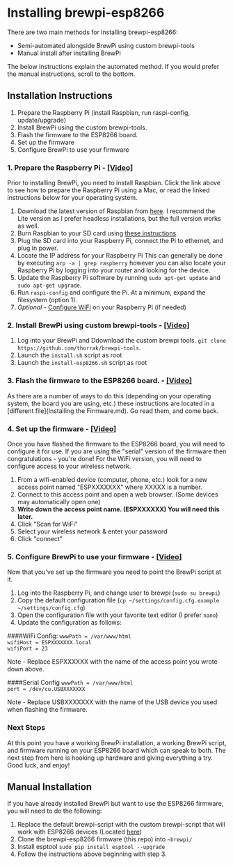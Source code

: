 # Installing brewpi-esp8266

There are two main methods for installing brewpi-esp8266:
* Semi-automated alongside BrewPi using custom brewpi-tools
* Manual install after installing BrewPi

The below instructions explain the automated method. If you would prefer the
manual instructions, scroll to the bottom.


## Installation Instructions
1. Prepare the Raspberry Pi (install Raspbian, run raspi-config, update/upgrade)
2. Install BrewPi using the custom brewpi-tools.
3. Flash the firmware to the ESP8266 board.
4. Set up the firmware
5. Configure BrewPi to use your firmware


### 1. Prepare the Raspberry Pi - [[Video]](https://www.youtube.com/watch?v=JRWezXHmpNc)
Prior to installing BrewPi, you need to install Raspbian. Click the link above
to see how to prepare the Raspberry Pi using a Mac, or read the linked
instructions below for your operating system.

1. Download the latest version of Raspbian from [here](https://www.raspberrypi.org/downloads/raspbian/). I recommend the Lite version as I prefer headless installations, but the full version works as well.
2. Burn Raspbian to your SD card using [these instructions](https://www.raspberrypi.org/documentation/installation/installing-images/).
3. Plug the SD card into your Raspberry Pi, connect the Pi to ethernet, and plug in power.
4. Locate the IP address for your Raspberry Pi This can generally be done by executing `arp -a | grep raspberry` however you can also locate your Raspberry Pi by logging into your router and looking for the device.
5. Update the Raspberry Pi software by running `sudo apt-get update` and `sudo apt-get upgrade`.
6. Run `raspi-config` and configure the Pi. At a minimum, expand the filesystem (option 1).
7. *Optional* - [Configure WiFi](https://www.raspberrypi.org/documentation/configuration/wireless/wireless-cli.md) on your Raspberry Pi (if needed)


### 2. Install BrewPi using custom brewpi-tools - [[Video]](http://www.youtube.com/watch?v=vUaPao_wBGI)

1. Log into your BrewPi and Ddownload the custom brewpi tools. `git clone https://github.com/thorrak/brewpi-tools`.
2. Launch the `install.sh` script as root
3. Launch the `install-esp8266.sh` script as root


### 3. Flash the firmware to the ESP8266 board. - [[Video]](http://www.youtube.com/watch?v=vUaPao_wBGI)
As there are a number of ways to do this (depending on your operating system,
the board you are using, etc.) these instructions are located in a
[different file](Installing the Firmware.md). Go read them, and come back.


### 4. Set up the firmware - [[Video]](http://www.youtube.com/watch?v=vUaPao_wBGI)
Once you have flashed the firmware to the ESP8266 board, you will need to
configure it for use. If you are using the "serial" version of the firmware
then congratulations - you're done! For the WiFi version, you will need to
configure access to your wireless network.

1. From a wifi-enabled device (computer, phone, etc.) look for a new access point named "ESPXXXXXXX" where XXXXX is a number.
2. Connect to this access point and open a web browser. (Some devices may automatically open one)
3. **Write down the access point name. (ESPXXXXXX) You will need this later.**
3. Click "Scan for WiFi"
4. Select your wireless network & enter your password
5. Click "connect"


### 5. Configure BrewPi to use your firmware - [[Video]](http://www.youtube.com/watch?v=xtkuAVaX8JQ)
Now that you've set up the firmware you need to point the BrewPi script at it.
1. Log into the Raspberry Pi, and change user to brewpi (`sudo su brewpi`)
2. Copy the default configuration file (`cp ~/settings/config.cfg.example ~/settings/config.cfg`)
3. Open the configuration file with your favorite text editor (I prefer `nano`)
4. Update the configuration as follows:

####WiFi Config:
`wwwPath = /var/www/html`  
`wifiHost = ESPXXXXXXX.local`  
`wifiPort = 23`

Note - Replace ESPXXXXXX with the name of the access point you wrote down above.

####Serial Config
`wwwPath = /var/www/html`  
`port = /dev/cu.USBXXXXXXX`

Note - Replace USBXXXXXXX with the name of the USB device you used when
flashing the firmware.

### Next Steps
At this point you have a working BrewPi installation, a working BrewPi script,
and firmware running on your ESP8266 board which can speak to both. The next
step from here is hooking up hardware and giving everything a try. Good luck,
and enjoy!


## Manual Installation
If you have already installed BrewPi but want to use the ESP8266 firmware,
you will need to do the following:
1. Replace the default brewpi-script with the custom brewpi-script that will work with ESP8266 devices (Located [here](https://github.com/thorrak/brewpi-script))
2. Clone the brewpi-esp8266 firmware (this repo) into `~brewpi/`
3. Install esptool `sudo pip install esptool --upgrade`
4. Follow the instructions above beginning with step 3.
